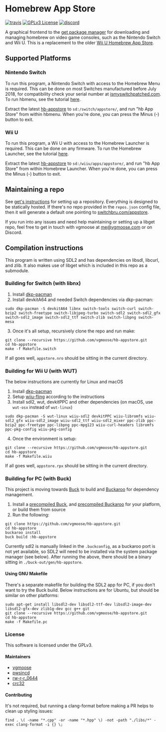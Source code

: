 # Homebrew App Store
[![travis](https://travis-ci.org/vgmoose/hb-appstore.svg?branch=master)](https://travis-ci.org/vgmoose/hb-appstore) [![GPLv3 License](https://img.shields.io/badge/License-GPL%20v3-blue.svg)](https://opensource.org/licenses/GPL-3.0) [![discord](https://img.shields.io/discord/339118412414582786.svg?logo=discord)](https://discordapp.com/invite/F2PKpEj)

A graphical frontend to the [get package manager](https://github.com/vgmoose/libget) for downloading and managing homebrew on video game consoles, such as the Nintendo Switch and Wii U. This is a replacement to the older [Wii U Homebrew App Store](https://github.com/vgmoose/wiiu-hbas).

## Supported Platforms
### Nintendo Switch
To run this program, a Nintendo Switch with access to the Homebrew Menu is required. This can be done on most Switches manufactured before July 2018, for compatibility check your serial number at [ismyswitchpatched.com](https://ismyswitchpatched.com). To run hbmenu, see the tutorial [here](https://guide.sdsetup.com/).

Extract the latest [hb-appstore](https://github.com/vgmoose/hb-appstore/releases) to `sd:/switch/appstore/`, and run "hb App Store" from within hbmenu. When you're done, you can press the Minus (-) button to exit.

### Wii U
To run this program, a Wii U with access to the Homebrew Launcher is required. This can be done on any firmware. To run the Homebrew Launcher, see the tutorial [here](https://wiiu.hacks.guide).

Extract the latest [hb-appstore](https://github.com/vgmoose/hb-appstore/releases) to `sd:/wiiu/apps/appstore/`, and run "hb App Store" from within Homebrew Launcher. When you're done, you can press the Minus (-) button to exit.

## Maintaining a repo
See [get's instructions](https://github.com/vgmoose/get#setting-up-repos) for setting up a repository. Everything is designed to be statically hosted. If there's no repo provided in the `repos.json` config file, then it will generate a default one pointing to [switchbru.com/appstore](http://switchbru.com/appstore/).

If you run into any issues and need help maintaining or setting up a libget repo, feel free to get in touch with vgmoose at me@vgmoose.com or on Discord.

## Compilation instructions
This program is written using SDL2 and has dependencies on libsdl, libcurl, and zlib. It also makes use of libget which is included in this repo as a submodule.

### Building for Switch (with libnx)
1. Install [dkp-pacman](https://devkitpro.org/viewtopic.php?f=13&t=8702)
2. Install devkitA64 and needed Switch dependencies via dkp-pacman:
```
sudo dkp-pacman -S devkitA64 libnx switch-tools switch-curl switch-bzip2 switch-freetype switch-libjpeg-turbo switch-sdl2 switch-sdl2_gfx switch-sdl2_image switch-sdl2_ttf switch-zlib switch-libpng switch-mesa
```
3. Once it's all setup, recursively clone the repo and run make:
```
git clone --recursive https://github.com/vgmoose/hb-appstore.git
cd hb-appstore
make -f Makefile.switch
```

If all goes well, `appstore.nro` should be sitting in the current directory.

### Building for Wii U (with WUT)
The below instructions are currently for Linux and macOS
1. Install [dkp-pacman](https://devkitpro.org/viewtopic.php?f=13&t=8702)
2. Setup [wiiu-fling](https://gitlab.com/QuarkTheAwesome/wiiu-fling#wiiu-fling) according to the instructions
3. Install sdl2, wut, devkitPPC and other dependencies (on macOS, use `wut-osx` instead of `wut-linux`)
```
sudo dkp-pacman -S wut-linux wiiu-sdl2 devkitPPC wiiu-libromfs wiiu-sdl2_gfx wiiu-sdl2_image wiiu-sdl2_ttf wiiu-sdl2_mixer ppc-zlib ppc-bzip2 ppc-freetype ppc-libpng ppc-mpg123 wiiu-curl-headers libromfs ppc-pkg-config wiiu-pkg-config
```
4. Once the environment is setup:
```
git clone --recursive https://github.com/vgmoose/hb-appstore.git
cd hb-appstore
make -f Makefile.wiiu
```

If all goes well, `appstore.rpx` should be sitting in the current directory.

### Building for PC (with Buck)
This project is moving towards [Buck](https://github.com/facebook/buck) to build and [Buckaroo](https://github.com/LoopPerfect/buckaroo/) for dependency management.

1. Install a [precompiled Buck](https://github.com/facebook/buck/releases), and [precompiled Buckaroo](https://github.com/LoopPerfect/buckaroo/releases) for your platform, or build them from source
2. Run the following:
```
git clone https://github.com/vgmoose/hb-appstore.git
cd hb-appstore
buckaroo install
buck build :hb-appstore
```

Currently sdl2 is manually linked in the `.buckconfig`, as a buckaroo port is not yet available, so SDL2 will need to be installed via the system package manager (see below). After running the above, there should be a binary sitting in `./buck-out/gen/hb-appstore`.

#### Using GNU Makefile
There's a separate makefile for building the SDL2 app for PC, if you don't want to try the Buck build. Below instructions are for Ubuntu, but should be similar on other platforms:
```
sudo apt-get install libsdl2-dev libsdl2-ttf-dev libsdl2-image-dev libsdl2-gfx-dev zlib1g-dev gcc g++ git
git clone --recursive https://github.com/vgmoose/hb-appstore.git
cd hb-appstore
make -f Makefile.pc
```

### License
This software is licensed under the GPLv3.

#### Maintainers
- [vgmoose](https://github.com/vgmoose)
- [pwsincd](https://github.com/pwsincd)
- [rw-r-r_0644](https://github.com/rw-r-r-0644)
- [crc32](https://github.com/crc-32)

#### Contributing
It's not required, but running a clang-format before making a PR helps to clean up styling issues:
```
find . \( -name "*.cpp" -or -name "*.hpp" \) -not -path "./libs/*" -exec clang-format -i {} \;
```

